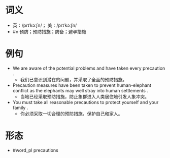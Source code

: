 # 词义
- 英：/prɪˈkɔːʃn/； 美：/prɪˈkɔːʃn/
- #n 预防；预防措施；防备；避孕措施
# 例句
- We are aware of the potential problems and have taken every precaution .
	- 我们已意识到潜在的问题，并采取了全面的预防措施。
- Precaution measures have been taken to prevent human-elephant conflict as the elephants may well stray into human settlements .
	- 当地已经采取预防措施，防止象群进入人类居住地引发人象冲突。
- You must take all reasonable precautions to protect yourself and your family .
	- 你必须采取一切合理的预防措施，保护自己和家人。
# 形态
- #word_pl precautions
